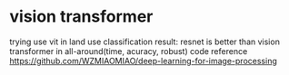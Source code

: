 # vision transformer
trying use vit in land use classification 
result: resnet is better than vision transformer in all-around(time, acuracy, robust)
code reference https://github.com/WZMIAOMIAO/deep-learning-for-image-processing
